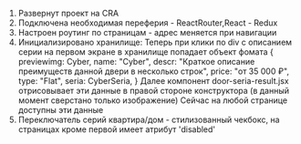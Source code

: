 1. Развернут проект на CRA
2. Подключена необходимая переферия - ReactRouter,React - Redux
3. Настроен роутинг по страницам - адрес меняется при навигации
4. Инициализировано хранилище: Теперь при клики по div с описанием серии на первом экране в хранилище попадает объект фомата   {
    previewimg: Cyber,
    name: "Cyber",
    descr: "Краткое описание преимуществ данной двери в несколько строк",
    price: "от 35 000 ₽",
    type: "Flat",
    seria: CyberSeria,
  }
Далее компонент door-seria-result.jsx отрисовывает эти данные в правой стороне конструктора (в данный момент сверстано только изображение)
Сейчас на любой странице доступны эти данные
5. Переключатель серий квартира/дом - стилизованный чекбокс, на страницах кроме первой имеет атрибут 'disabled'
